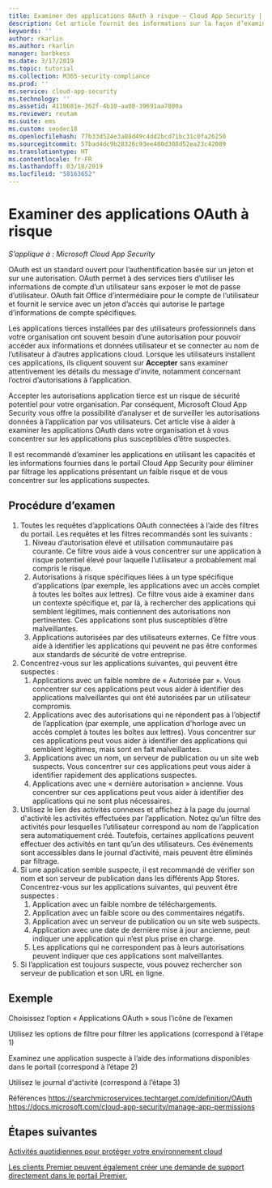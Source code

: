 ```yaml
---
title: Examiner des applications OAuth à risque – Cloud App Security | Microsoft Docs
description: Cet article fournit des informations sur la façon d’examiner des applications OAuth à risque dans Cloud App Security.
keywords: ''
author: rkarlin
ms.author: rkarlin
manager: barbkess
ms.date: 3/17/2019
ms.topic: tutorial
ms.collection: M365-security-compliance
ms.prod: ''
ms.service: cloud-app-security
ms.technology: ''
ms.assetid: 4118681e-362f-4b10-aa08-39691aa7800a
ms.reviewer: reutam
ms.suite: ems
ms.custom: seodec18
ms.openlocfilehash: 77b33d524e3a88d49c4dd2bcd71bc31c0fa26250
ms.sourcegitcommit: 57bad4dc9b28326c93ee480d308d52ea23c42089
ms.translationtype: HT
ms.contentlocale: fr-FR
ms.lasthandoff: 03/18/2019
ms.locfileid: "58163652"
---
```

# <a name="investigate-risky-oauth-apps"></a>Examiner des applications OAuth à risque

*S’applique à : Microsoft Cloud App Security*

OAuth est un standard ouvert pour l’authentification basée sur un jeton et sur une autorisation. OAuth permet à des services tiers d’utiliser les informations de compte d’un utilisateur sans exposer le mot de passe d’utilisateur. OAuth fait Office d’intermédiaire pour le compte de l’utilisateur et fournit le service avec un jeton d’accès qui autorise le partage d’informations de compte spécifiques.

Les applications tierces installées par des utilisateurs professionnels dans votre organisation ont souvent besoin d’une autorisation pour pouvoir accéder aux informations et données utilisateur et se connecter au nom de l’utilisateur à d’autres applications cloud. Lorsque les utilisateurs installent ces applications, ils cliquent souvent sur **Accepter** sans examiner attentivement les détails du message d’invite, notamment concernant l’octroi d’autorisations à l’application.

Accepter les autorisations application tierce est un risque de sécurité potentiel pour votre organisation. Par conséquent, Microsoft Cloud App Security vous offre la possibilité d’analyser et de surveiller les autorisations données à l’application par vos utilisateurs. Cet article vise à aider à examiner les applications OAuth dans votre organisation et à vous concentrer sur les applications plus susceptibles d’être suspectes. 

Il est recommandé d’examiner les applications en utilisant les capacités et les informations fournies dans le portail Cloud App Security pour éliminer par filtrage les applications présentant un faible risque et de vous concentrer sur les applications suspectes. 

## <a name="how-to-investigate"></a>Procédure d’examen 

1.  Toutes les requêtes d’applications OAuth connectées à l’aide des filtres du portail. Les requêtes et les filtres recommandés sont les suivants : 
    1. Niveau d’autorisation élevé et utilisation communautaire pas courante. Ce filtre vous aide à vous concentrer sur une application à risque potentiel élevé pour laquelle l’utilisateur a probablement mal compris le risque. 
    2. Autorisations à risque spécifiques liées à un type spécifique d’applications (par exemple, les applications avec un accès complet à toutes les boîtes aux lettres). Ce filtre vous aide à examiner dans un contexte spécifique et, par là, à rechercher des applications qui semblent légitimes, mais contiennent des autorisations non pertinentes. Ces applications sont plus susceptibles d’être malveillantes. 
    3. Applications autorisées par des utilisateurs externes. Ce filtre vous aide à identifier les applications qui peuvent ne pas être conformes aux standards de sécurité de votre entreprise. 
2.  Concentrez-vous sur les applications suivantes, qui peuvent être suspectes : 
    1. Applications avec un faible nombre de « Autorisée par ». Vous concentrer sur ces applications peut vous aider à identifier des applications malveillantes qui ont été autorisées par un utilisateur compromis. 
    2. Applications avec des autorisations qui ne répondent pas à l’objectif de l’application (par exemple, une application d’horloge avec un accès complet à toutes les boîtes aux lettres). Vous concentrer sur ces applications peut vous aider à identifier des applications qui semblent légitimes, mais sont en fait malveillantes. 
    3. Applications avec un nom, un serveur de publication ou un site web suspects. Vous concentrer sur ces applications peut vous aider à identifier rapidement des applications suspectes. 
    4. Applications avec une « dernière autorisation » ancienne. Vous concentrer sur ces applications peut vous aider à identifier des applications qui ne sont plus nécessaires. 
3. Utilisez le lien des activités connexes et affichez à la page du journal d'activité les activités effectuées par l’application. Notez qu’un filtre des activités pour lesquelles l’utilisateur correspond au nom de l’application sera automatiquement créé. Toutefois, certaines applications peuvent effectuer des activités en tant qu’un des utilisateurs. Ces événements sont accessibles dans le journal d’activité, mais peuvent être éliminés par filtrage. 
4. Si une application semble suspecte, il est recommandé de vérifier son nom et son serveur de publication dans les différents App Stores. Concentrez-vous sur les applications suivantes, qui peuvent être suspectes : 
    1. Application avec un faible nombre de téléchargements.
    2. Application avec un faible score ou des commentaires négatifs.
    3. Application avec un serveur de publication ou un site web suspects.
    4. Application avec une date de dernière mise à jour ancienne, peut indiquer une application qui n’est plus prise en charge. 
    5. Les applications qui ne correspondent pas à leurs autorisations peuvent indiquer que ces applications sont malveillantes. 
5. Si l’application est toujours suspecte, vous pouvez rechercher son serveur de publication et son URL en ligne. 

## <a name="example"></a>Exemple 

Choisissez l’option « Applications OAuth » sous l’icône de l’examen
 
Utilisez les options de filtre pour filtrer les applications (correspond à l’étape 1)
 

Examinez une application suspecte à l’aide des informations disponibles dans le portail (correspond à l’étape 2)
 

Utilisez le journal d'activité (correspond à l’étape 3)
 

Références https://searchmicroservices.techtarget.com/definition/OAuth https://docs.microsoft.com/cloud-app-security/manage-app-permissions


 
## <a name="next-steps"></a>Étapes suivantes
[Activités quotidiennes pour protéger votre environnement cloud](daily-activities-to-protect-your-cloud-environment.md) 

[Les clients Premier peuvent également créer une demande de support directement dans le portail Premier.](https://premier.microsoft.com/) 
 
